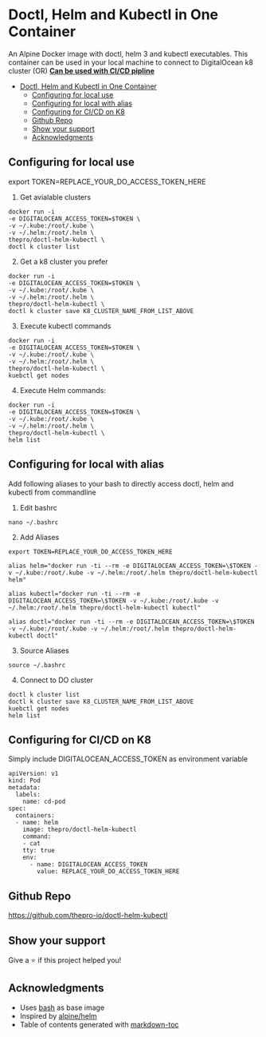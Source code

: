 # Doctl, Helm and Kubectl in One Container

An Alpine Docker image with doctl, helm 3 and kubectl executables.
This container can be used in your local machine to connect to DigitalOcean k8 cluster
(OR)
**<ins> Can be used with CI/CD pipline </ins>**

- [Doctl, Helm and Kubectl in One Container](#doctl--helm-and-kubectl-in-one-container)
  - [Configuring for local use](#configuring-for-local-use)
  - [Configuring for local with alias](#configuring-for-local-with-alias)
  - [Configuring for CI/CD on K8](#configuring-for-ci-cd-on-k8)
  - [Github Repo](#github-repo)
  - [Show your support](#show-your-support)
  - [Acknowledgments](#acknowledgments)

## Configuring for local use

export TOKEN=REPLACE_YOUR_DO_ACCESS_TOKEN_HERE

1. Get avialable clusters

```
docker run -i
-e DIGITALOCEAN_ACCESS_TOKEN=$TOKEN \
-v ~/.kube:/root/.kube \
-v ~/.helm:/root/.helm \
thepro/doctl-helm-kubectl \
doctl k cluster list
```

2. Get a k8 cluster you prefer

```
docker run -i
-e DIGITALOCEAN_ACCESS_TOKEN=$TOKEN \
-v ~/.kube:/root/.kube \
-v ~/.helm:/root/.helm \
thepro/doctl-helm-kubectl \
doctl k cluster save K8_CLUSTER_NAME_FROM_LIST_ABOVE
```

3. Execute kubectl commands

```
docker run -i
-e DIGITALOCEAN_ACCESS_TOKEN=$TOKEN \
-v ~/.kube:/root/.kube \
-v ~/.helm:/root/.helm \
thepro/doctl-helm-kubectl \
kuebctl get nodes
```

4. Execute Helm commands:

```
docker run -i
-e DIGITALOCEAN_ACCESS_TOKEN=$TOKEN \
-v ~/.kube:/root/.kube \
-v ~/.helm:/root/.helm \
thepro/doctl-helm-kubectl \
helm list
```

## Configuring for local with alias

Add following aliases to your bash to directly access doctl, helm and kubectl from commandline

1. Edit bashrc

```
nano ~/.bashrc
```

2. Add Aliases

```
export TOKEN=REPLACE_YOUR_DO_ACCESS_TOKEN_HERE

alias helm="docker run -ti --rm -e DIGITALOCEAN_ACCESS_TOKEN=\$TOKEN -v ~/.kube:/root/.kube -v ~/.helm:/root/.helm thepro/doctl-helm-kubectl helm"

alias kubectl="docker run -ti --rm -e DIGITALOCEAN_ACCESS_TOKEN=\$TOKEN -v ~/.kube:/root/.kube -v ~/.helm:/root/.helm thepro/doctl-helm-kubectl kubectl"

alias doctl="docker run -ti --rm -e DIGITALOCEAN_ACCESS_TOKEN=\$TOKEN -v ~/.kube:/root/.kube -v ~/.helm:/root/.helm thepro/doctl-helm-kubectl doctl"
```

3. Source Aliases

```
source ~/.bashrc
```

4. Connect to DO cluster

```
doctl k cluster list
doctl k cluster save K8_CLUSTER_NAME_FROM_LIST_ABOVE
kuebctl get nodes
helm list
```

## Configuring for CI/CD on K8

Simply include DIGITALOCEAN_ACCESS_TOKEN as environment variable

```
apiVersion: v1
kind: Pod
metadata:
  labels:
    name: cd-pod
spec:
  containers:
  - name: helm
    image: thepro/doctl-helm-kubectl
    command:
    - cat
    tty: true
    env:
      - name: DIGITALOCEAN_ACCESS_TOKEN
        value: REPLACE_YOUR_DO_ACCESS_TOKEN_HERE
```

## Github Repo

https://github.com/thepro-io/doctl-helm-kubectl

## Show your support

Give a ⭐️ if this project helped you!

## Acknowledgments

- Uses [bash](https://hub.docker.com/_/bash) as base image
- Inspired by [alpine/helm](https://hub.docker.com/r/alpine/helm)
- Table of contents generated with [markdown-toc](http://ecotrust-canada.github.io/markdown-toc/)
